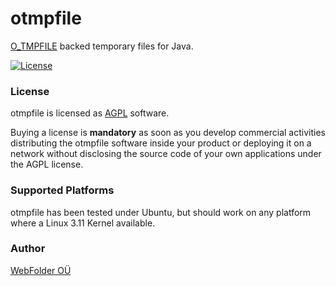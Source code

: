 # otmpfile

[O_TMPFILE](https://kernelnewbies.org/Linux_3.11#head-8be09d59438b31c2a724547838f234cb33c40357) backed temporary files for Java. 

[![License](https://img.shields.io/badge/license-AGPL-blue.svg)](https://opensource.org/licenses/AGPL-3.0)

### License
otmpfile is licensed as [AGPL](https://github.com/webfolderio/otmpfile/blob/master/LICENSE) software.

Buying a license is __mandatory__ as soon as you develop commercial activities distributing the
otmpfile software inside your product or deploying it on a network without disclosing the source code of your own applications under the AGPL license.

### Supported Platforms
otmpfile has been tested under Ubuntu, but should work on any platform where a Linux 3.11 Kernel available.

### Author
[WebFolder OÜ](https://webfolder.io)
